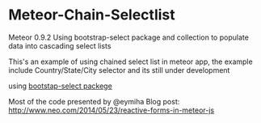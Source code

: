 Meteor-Chain-Selectlist
=======================
Meteor 0.9.2
Using bootstrap-select package and collection to populate data into cascading select lists

This's an example of using chained select list in meteor app, the example include Country/State/City selector 
and its still under development

using [bootstap-select packege](https://github.com/maabed/meteor-bootstrap-select)


Most of the code presented by @eymiha
Blog post: http://www.neo.com/2014/05/23/reactive-forms-in-meteor-js


